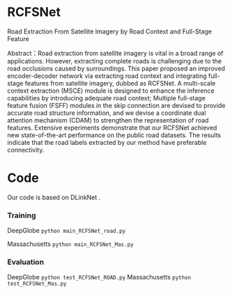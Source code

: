 # RCFSNet
Road Extraction From Satellite Imagery by Road Context and Full-Stage Feature

Abstract：Road extraction from satellite imagery is vital in a broad range of applications. However, extracting complete roads
is challenging due to the road occlusions caused by surroundings. This paper proposed an improved encoder-decoder network via
extracting road context and integrating full-stage features from satellite imagery, dubbed as RCFSNet. A multi-scale context
extraction (MSCE) module is designed to enhance the inference capabilities by introducing adequate road context; Multiple full-stage feature fusion (FSFF) modules in the skip connection are devised to provide accurate road structure information, and we devise a coordinate dual attention mechanism (CDAM)
to strengthen the representation of road features. Extensive experiments demonstrate that our RCFSNet achieved new state-of-the-art performance on the public road datasets. The results indicate that the road labels extracted by our method have preferable connectivity.


# Code
Our code is based on DLinkNet .

### Training
DeepGlobe
`python main_RCFSNet_road.py`

Massachusetts
`python main_RCFSNet_Mas.py`

### Evaluation
DeepGlobe
`python test_RCFSNet_ROAD.py`
Massachusetts
`python test_RCFSNet_Mas.py`
